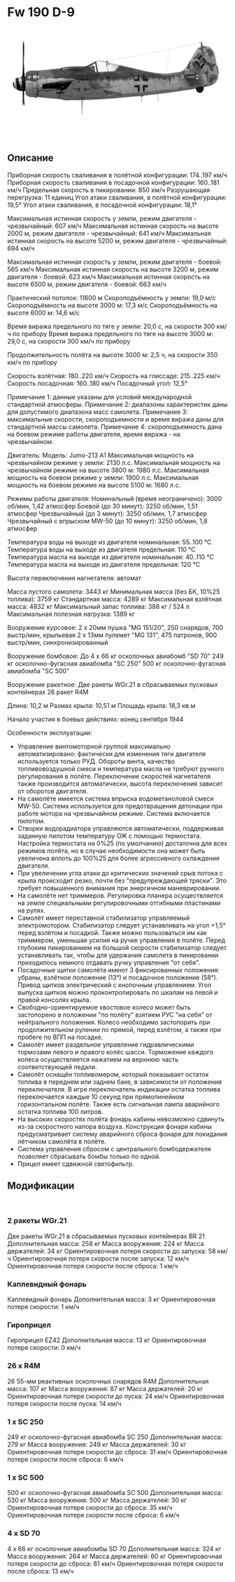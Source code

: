 ﻿# Fw 190 D-9

![fw190d9](../images/fw190d9.png)

## Описание

Приборная скорость сваливания в полётной конфигурации: 174..197 км/ч
Приборная скорость сваливания в посадочной конфигурации: 160..181 км/ч
Предельная скорость в пикировании: 850 км/ч
Разрушающая перегрузка: 11 единиц
Угол атаки сваливания, в полётной конфигурации: 19,5°
Угол атаки сваливания, в посадочной конфигурации: 18,1°

Максимальная истинная скорость у земли, режим двигателя - чрезвычайный: 607 км/ч
Максимальная истинная скорость на высоте 2000 м, режим двигателя - чрезвычайный: 641 км/ч
Максимальная истинная скорость на высоте 5200 м, режим двигателя - чрезвычайный: 694 км/ч

Максимальная истинная скорость у земли, режим двигателя - боевой: 565 км/ч
Максимальная истинная скорость на высоте 3200 м, режим двигателя - боевой: 623 км/ч
Максимальная истинная скорость на высоте 6500 м, режим двигателя - боевой: 663 км/ч

Практический потолок: 11600 м
Скороподъёмность у земли: 19,0 м/с
Скороподъёмность на высоте 3000 м: 17,3 м/с
Скороподъёмность на высоте 6000 м: 14,6 м/с

Время виража предельного по тяге у земли: 20,0 с, на скорости 300 км/ч по прибору
Время виража предельного по тяге на высоте 3000 м: 29,0 с, на скорости 300 км/ч по прибору

Продолжительность полёта на высоте 3000 м: 2,5 ч, на скорости 350 км/ч по прибору

Скорость взлётная: 180..220 км/ч
Скорость на глиссаде: 215..225 км/ч
Скорость посадочная: 160..180 км/ч
Посадочный угол: 12,5°

Примечание 1: данные указаны для условий международной стандартной атмосферы.
Примечание 2: диапазоны характеристик даны для допустимого диапазона масс самолета.
Примечание 3: максимальные скорости, скороподъемности и время виража даны для стандартной массы самолета.
Примечание 4: скороподъемность дана на боевом режиме работы двигателя, время виража - на чрезвычайном.

Двигатель:
Модель: Jumo-213 A1
Максимальная мощность на чрезвычайном режиме у земли: 2130 л.с.
Максимальная мощность на чрезвычайном режиме на высоте 3800 м: 1980 л.с.
Максимальная мощность на боевом режиме у земли: 1900 л.с.
Максимальная мощность на боевом режиме на высоте 5100 м: 1680 л.с.

Режимы работы двигателя:
Номинальный (время неограничено): 3000 об/мин, 1,42 атмосфер
Боевой (до 30 минут): 3250 об/мин, 1,51 атмосфер
Чрезвычайный (до 3 минут): 3250 об/мин, 1,7 атмосфер
Чрезвычайный с впрыском MW-50 (до 10 минут): 3250 об/мин, 1,8 атмосфер

Температура воды на выходе из двигателя номинальная: 55..100 °С
Температура воды на выходе из двигателя предельная: 110 °С
Температура масла на выходе из двигателя номинальная: 40..110 °С
Температура масла на выходе из двигателя предельная: 120 °С

Высота переключения нагнетателя: автомат

Масса пустого самолета: 3443 кг
Минимальная масса (без БК, 10%25 топлива): 3759 кг
Стандартная масса: 4289 кг
Максимальная взлётная масса: 4832 кг
Максимальный запас топлива: 388 кг / 524 л
Максимальная полезная нагрузка: 1389 кг

Вооружение курсовое:
2 x 20мм пушка "MG 151/20", 250 снарядов, 700 выстр/мин, крыльевая
2 x 13мм пулемет "MG 131", 475 патронов, 900 выстр/мин, синхронизированный

Вооружение бомбовое:
До 4 x 66 кг осколочных авиабомб "SD 70"
249 кг осколочно-фугасная авиабомба "SC 250"
500 кг осколочно-фугасная авиабомба "SС 500"

Вооружение ракетное:
Две ракеты WGr.21 в сбрасываемых пусковых контейнерах
26 ракет R4M

Длина: 10,2 м
Размах крыла: 10,51 м
Площадь крыла: 18,3 кв.м

Начало участия в боевых действиях: конец сентября 1944

Особенности эксплуатации:
- Управление винтомоторной группой максимально автоматизировано: фактически для изменения тяги двигателя используется только РУД. Обороты винта, качество топливовоздушной смеси и температура масла не требуют ручного регулирования в полёте. Переключение скоростей нагнетателя также производится автоматически, высота переключения зависит от оборотов двигателя.
- На самолёте имеется система впрыска водометаноловой смеси MW-50. Система используется для предотвращения детонации при работе мотора на чрезвычайном режиме. Система включается пилотом.
- Створки водорадиатора управляются автоматически, поддерживая заданную пилотом температуру ОЖ с помощью термостата. Настройка термостата на 0%25 (по умолчанию) достаточна для всех режимов полёта, но в случае необходимости она может быть увеличена вплоть до 100%25 для более агрессивного охлаждения двигателя.
- При увеличении угла атаки до критических значений срыв потока с крыла происходит резко, почти без "предупреждающей тряски". Это требует повышенного внимания при энергичном маневрировании.
- На самолёте нет триммеров. Регулировка планера осуществляется на земле специальными регулировочными отгибными пластинами на рулях.
- Самолёт имеет переставной стабилизатор управляемый электромотором. Стабилизатор следует устанавливать на угол +1,5° перед взлётом и посадкой. Также можно пользоваться им как триммером, уменьшая усилия на ручке управления в полёте. Перед глубоким пикированием на большой скорости стабилизатор следует устанавливать так, чтобы для удержания самолета в пикировании приходилось немного отдавать ручку управления "от себя".
- Посадочные щитки самолёта имеют 3 фиксированных положения: убраны, взлётное положение (13°) и посадочное положение (58°). Привод щитков электрический с кнопочным управлением. Угол выпуска щитков можно проконтролировать по шкалам на левой и правой консолях крыла.
- Свободно-ориентируемое хвостовое колесо может быть застопорено в положении "по полёту" взятием РУС "на себя" от нейтрального положения. Колесо необходимо застопорить при продолжительном рулении по прямой, перед взлётом, а также при пробеге по ВПП на посадке.
- Самолёт имеет раздельное управление гидравлическими тормозами левого и правого колёс шасси. Торможение каждого колеса осуществляется нажатием на верхнюю часть соответствующей педали.
- Самолёт оснащён топливомером, который показывает остаток топлива в переднем или заднем баке, в зависимости от положения переключателя. В игре переключатель индикации остатка топлива переключается каждые 10 секунд при прямолинейном горизонтальном полёте. Также есть сигнальная лампа аварийного остатка топлива 100 литров.
- На высоких скоростях полёта фонарь кабины невозможно сдвинуть из-за скоростного напора воздуха. Конструкция фонаря кабины предусматривает систему аварийного сброса фонаря для покидания лётчиком самолёта в полёте.
- Система управления сбросом с центрального бомбодержателя позволяет сбрасывать бомбы только по одной.
- Прицел имеет сдвижной светофильтр.

## Модификации
﻿

### 2 ракеты WGr.21

 Две ракеты WGr.21 в сбрасываемых пусковых контейнерах BR 21
Дополнительная масса: 258 кг
Масса вооружения: 224 кг
Масса держателей: 34 кг
Ориентировочная потеря скорости до запуска: 58 км/ч
Ориентировочная потеря скорости после запуска: 12 км/ч
Ориентировочная потеря скорости после сброса: 1 км/ч﻿

### Каплевидный фонарь

Каплевидный фонарь
Дополнительная масса: 3 кг
Ориентировочная потеря скорости: 1 км/ч﻿

### Гироприцел

Гироприцел EZ42
Дополнительная масса: 13 кг
Ориентировочная потеря скорости: 0 км/ч

### 26 х R4M

26 55-мм реактивных осколочных снарядов R4M
Дополнительная масса: 107 кг
Масса вооружения: 87 кг
Масса держателей: 20 кг
Ориентировочная потеря скорости до пуска: 24 км/ч
Ориентировочная потеря скорости после пуска: 14 км/ч

### 1 x SC 250

249 кг осколочно-фугасная авиабомба SC 250
Дополнительная масса: 279 кг
Масса вооружения: 249 кг
Масса держателей: 30 кг
Ориентировочная потеря скорости до сброса: 31 км/ч
Ориентировочная потеря скорости после сброса: 6 км/ч


### 1 x SC 500

500 кг осколочно-фугасная авиабомба SC 500
Дополнительная масса: 530 кг
Масса вооружения: 500 кг
Масса держателей: 30 кг
Ориентировочная потеря скорости до сброса: 35 км/ч
Ориентировочная потеря скорости после сброса: 6 км/ч﻿

### 4 x SD 70

4 x 66 кг осколочные авиабомбы SD 70
Дополнительная масса: 324 кг
Масса вооружения: 264 кг
Масса держателей: 60 кг
Ориентировочная потеря скорости до сброса: 61 км/ч
Ориентировочная потеря скорости после сброса: 13 км/ч